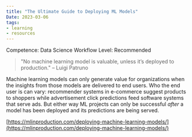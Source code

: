 ```yaml
---
title: "The Ultimate Guide to Deploying ML Models"
Date: 2023-03-06
tags: 
- learning
- resources
---
```


Competence: Data Science Workflow
Level: Recommended

> "No machine learning model is valuable, unless it’s deployed to production." – Luigi Patruno
> 

Machine learning models can only generate value for organizations when the insights from those models are delivered to end users. Who the end user is can vary: recommender systems in e-commerce suggest products to shoppers while advertisement click predictions feed software systems that serve ads. But either way ML projects can only be successful *after* a model has been deployed and its predictions are being served.

[https://mlinproduction.com/deploying-machine-learning-models/](https://mlinproduction.com/deploying-machine-learning-models/)